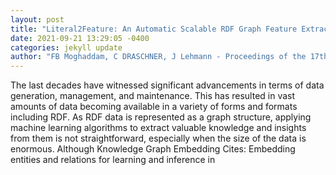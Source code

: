 ```yaml
--- 
layout: post 
title: "Literal2Feature: An Automatic Scalable RDF Graph Feature Extractor" 
date: 2021-09-21 13:29:05 -0400 
categories: jekyll update 
author: "FB Moghaddam, C DRASCHNER, J Lehmann - Proceedings of the 17th , 2021" 
--- 
```

The last decades have witnessed significant advancements in terms of data generation, management, and maintenance. This has resulted in vast amounts of data becoming available in a variety of forms and formats including RDF. As RDF data is represented as a graph structure, applying machine learning algorithms to extract valuable knowledge and insights from them is not straightforward, especially when the size of the data is enormous. Although Knowledge Graph Embedding Cites: Embedding entities and relations for learning and inference in